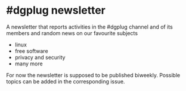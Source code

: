 # #dgplug newsletter
A newsletter that reports activities in the #dgplug channel and of its members and random news on our favourite subjects
- linux
- free software
- privacy and security
- many more

For now the newsletter is supposed to be published biweekly. Possible topics can be added in the corresponding issue.
